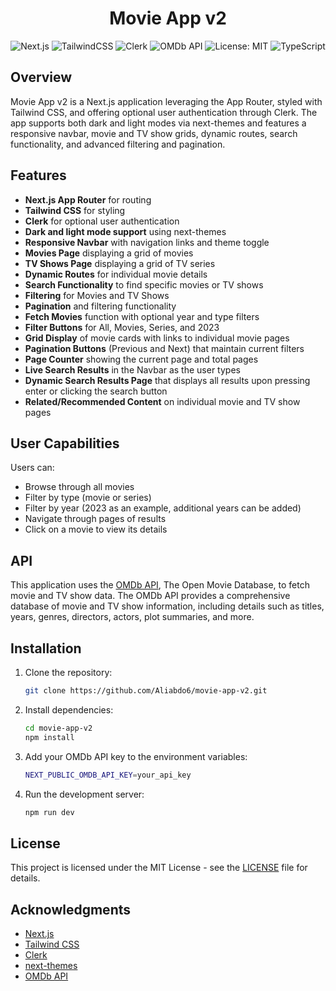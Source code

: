 <h1 align="center"> Movie App v2  </h1>


<p align="center">
<img src="https://img.shields.io/badge/Next.js-black?style=for-the-badge&logo=next.js" alt="Next.js" style="animation: badge-animation 1s ease-in-out infinite alternate;">
<img src="https://img.shields.io/badge/TailwindCSS-%2338B2AC.svg?style=for-the-badge&logo=tailwind-css&logoColor=white" alt="TailwindCSS" style="animation: badge-animation 1s ease-in-out infinite alternate;">
<img src="https://img.shields.io/badge/Clerk-red?style=for-the-badge&logo=clerk" alt="Clerk" style="animation: badge-animation 1s ease-in-out infinite alternate;">
<img src="https://img.shields.io/badge/OMDb%20API-red?style=for-the-badge&logo=omdb" alt="OMDb API" style="animation: badge-animation 1s ease-in-out infinite alternate;">
<img src="https://img.shields.io/badge/License-MIT-yellow.svg?style=for-the-badge" alt="License: MIT" style="animation: badge-animation 1s ease-in-out infinite alternate;">
<img src="https://img.shields.io/badge/-TypeScript-3178C6?style=for-the-badge&logo=typescript&logoColor=white" alt="TypeScript" style="animation: badge-animation 1s ease-in-out infinite alternate;">
</p>


## Overview

Movie App v2 is a Next.js application leveraging the App Router, styled with Tailwind CSS, and offering optional user authentication through Clerk. The app supports both dark and light modes via next-themes and features a responsive navbar, movie and TV show grids, dynamic routes, search functionality, and advanced filtering and pagination.

## Features

- **Next.js App Router** for routing
- **Tailwind CSS** for styling
- **Clerk** for optional user authentication
- **Dark and light mode support** using next-themes
- **Responsive Navbar** with navigation links and theme toggle
- **Movies Page** displaying a grid of movies
- **TV Shows Page** displaying a grid of TV series
- **Dynamic Routes** for individual movie details
- **Search Functionality** to find specific movies or TV shows
- **Filtering** for Movies and TV Shows
- **Pagination** and filtering functionality
- **Fetch Movies** function with optional year and type filters
- **Filter Buttons** for All, Movies, Series, and 2023
- **Grid Display** of movie cards with links to individual movie pages
- **Pagination Buttons** (Previous and Next) that maintain current filters
- **Page Counter** showing the current page and total pages
- **Live Search Results** in the Navbar as the user types
- **Dynamic Search Results Page** that displays all results upon pressing enter or clicking the search button
- **Related/Recommended Content** on individual movie and TV show pages

## User Capabilities

Users can:

- Browse through all movies
- Filter by type (movie or series)
- Filter by year (2023 as an example, additional years can be added)
- Navigate through pages of results
- Click on a movie to view its details

## API

This application uses the [OMDb API](https://www.omdbapi.com/), The Open Movie Database, to fetch movie and TV show data. The OMDb API provides a comprehensive database of movie and TV show information, including details such as titles, years, genres, directors, actors, plot summaries, and more.

## Installation

1. Clone the repository:
    ```bash
    git clone https://github.com/Aliabdo6/movie-app-v2.git
    ```
2. Install dependencies:
    ```bash
    cd movie-app-v2
    npm install
    ```
3. Add your OMDb API key to the environment variables:
    ```bash
    NEXT_PUBLIC_OMDB_API_KEY=your_api_key
    ```
4. Run the development server:
    ```bash
    npm run dev
    ```

## License

This project is licensed under the MIT License - see the [LICENSE](LICENSE) file for details.

## Acknowledgments

- [Next.js](https://nextjs.org/)
- [Tailwind CSS](https://tailwindcss.com/)
- [Clerk](https://clerk.dev/)
- [next-themes](https://github.com/pacocoursey/next-themes)
- [OMDb API](https://www.omdbapi.com/)

